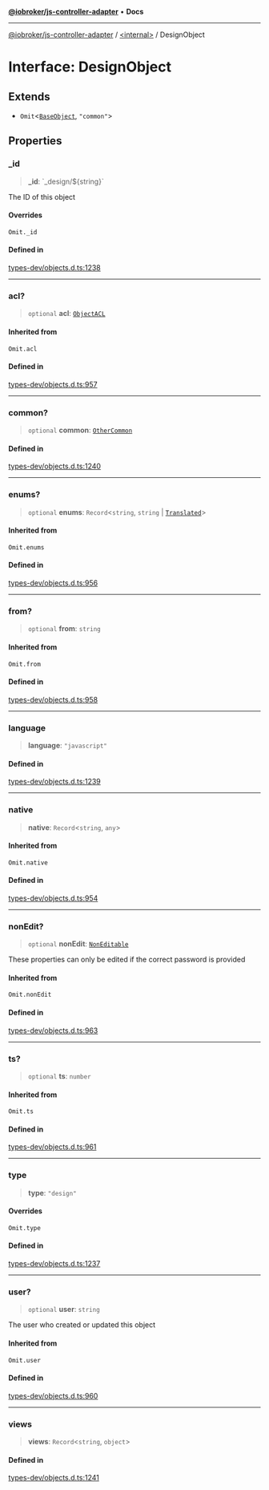[**@iobroker/js-controller-adapter**](../../README.md) • **Docs**

***

[@iobroker/js-controller-adapter](../../globals.md) / [\<internal\>](../README.md) / DesignObject

# Interface: DesignObject

## Extends

- `Omit`\<[`BaseObject`](BaseObject.md), `"common"`\>

## Properties

### \_id

> **\_id**: \`\_design/$\{string\}\`

The ID of this object

#### Overrides

`Omit._id`

#### Defined in

[types-dev/objects.d.ts:1238](https://github.com/ioBroker/ioBroker.js-controller/blob/b499d83cda369ad8a77cd1584bbda2b5b44bf993/packages/types-dev/objects.d.ts#L1238)

***

### acl?

> `optional` **acl**: [`ObjectACL`](ObjectACL.md)

#### Inherited from

`Omit.acl`

#### Defined in

[types-dev/objects.d.ts:957](https://github.com/ioBroker/ioBroker.js-controller/blob/b499d83cda369ad8a77cd1584bbda2b5b44bf993/packages/types-dev/objects.d.ts#L957)

***

### common?

> `optional` **common**: [`OtherCommon`](OtherCommon.md)

#### Defined in

[types-dev/objects.d.ts:1240](https://github.com/ioBroker/ioBroker.js-controller/blob/b499d83cda369ad8a77cd1584bbda2b5b44bf993/packages/types-dev/objects.d.ts#L1240)

***

### enums?

> `optional` **enums**: `Record`\<`string`, `string` \| [`Translated`](../type-aliases/Translated.md)\>

#### Inherited from

`Omit.enums`

#### Defined in

[types-dev/objects.d.ts:956](https://github.com/ioBroker/ioBroker.js-controller/blob/b499d83cda369ad8a77cd1584bbda2b5b44bf993/packages/types-dev/objects.d.ts#L956)

***

### from?

> `optional` **from**: `string`

#### Inherited from

`Omit.from`

#### Defined in

[types-dev/objects.d.ts:958](https://github.com/ioBroker/ioBroker.js-controller/blob/b499d83cda369ad8a77cd1584bbda2b5b44bf993/packages/types-dev/objects.d.ts#L958)

***

### language

> **language**: `"javascript"`

#### Defined in

[types-dev/objects.d.ts:1239](https://github.com/ioBroker/ioBroker.js-controller/blob/b499d83cda369ad8a77cd1584bbda2b5b44bf993/packages/types-dev/objects.d.ts#L1239)

***

### native

> **native**: `Record`\<`string`, `any`\>

#### Inherited from

`Omit.native`

#### Defined in

[types-dev/objects.d.ts:954](https://github.com/ioBroker/ioBroker.js-controller/blob/b499d83cda369ad8a77cd1584bbda2b5b44bf993/packages/types-dev/objects.d.ts#L954)

***

### nonEdit?

> `optional` **nonEdit**: [`NonEditable`](NonEditable.md)

These properties can only be edited if the correct password is provided

#### Inherited from

`Omit.nonEdit`

#### Defined in

[types-dev/objects.d.ts:963](https://github.com/ioBroker/ioBroker.js-controller/blob/b499d83cda369ad8a77cd1584bbda2b5b44bf993/packages/types-dev/objects.d.ts#L963)

***

### ts?

> `optional` **ts**: `number`

#### Inherited from

`Omit.ts`

#### Defined in

[types-dev/objects.d.ts:961](https://github.com/ioBroker/ioBroker.js-controller/blob/b499d83cda369ad8a77cd1584bbda2b5b44bf993/packages/types-dev/objects.d.ts#L961)

***

### type

> **type**: `"design"`

#### Overrides

`Omit.type`

#### Defined in

[types-dev/objects.d.ts:1237](https://github.com/ioBroker/ioBroker.js-controller/blob/b499d83cda369ad8a77cd1584bbda2b5b44bf993/packages/types-dev/objects.d.ts#L1237)

***

### user?

> `optional` **user**: `string`

The user who created or updated this object

#### Inherited from

`Omit.user`

#### Defined in

[types-dev/objects.d.ts:960](https://github.com/ioBroker/ioBroker.js-controller/blob/b499d83cda369ad8a77cd1584bbda2b5b44bf993/packages/types-dev/objects.d.ts#L960)

***

### views

> **views**: `Record`\<`string`, `object`\>

#### Defined in

[types-dev/objects.d.ts:1241](https://github.com/ioBroker/ioBroker.js-controller/blob/b499d83cda369ad8a77cd1584bbda2b5b44bf993/packages/types-dev/objects.d.ts#L1241)
